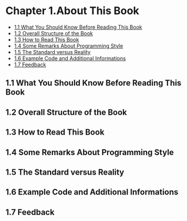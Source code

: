 # Chapter 1.About This Book

<!-- vim-markdown-toc GFM -->

* [1.1 What You Should Know Before Reading This Book](#11-what-you-should-know-before-reading-this-book)
* [1.2 Overall Structure of the Book](#12-overall-structure-of-the-book)
* [1.3 How to Read This Book](#13-how-to-read-this-book)
* [1.4 Some Remarks About Programming Style](#14-some-remarks-about-programming-style)
* [1.5 The Standard versus Reality](#15-the-standard-versus-reality)
* [1.6 Example Code and Additional Informations](#16-example-code-and-additional-informations)
* [1.7 Feedback](#17-feedback)

<!-- vim-markdown-toc -->



## 1.1 What You Should Know Before Reading This Book



## 1.2 Overall Structure of the Book



## 1.3 How to Read This Book



## 1.4 Some Remarks About Programming Style



## 1.5 The Standard versus Reality



## 1.6 Example Code and Additional Informations



## 1.7 Feedback


